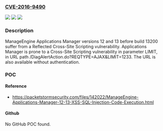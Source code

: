### [CVE-2016-9490](https://cve.mitre.org/cgi-bin/cvename.cgi?name=CVE-2016-9490)
![](https://img.shields.io/static/v1?label=Product&message=Applications%20Manager&color=blue)
![](https://img.shields.io/static/v1?label=Version&message=1212%20&color=brighgreen)
![](https://img.shields.io/static/v1?label=Vulnerability&message=CWE-79%3A%20Improper%20Neutralization%20of%20Input%20During%20Web%20Page%20Generation%20('Cross-site%20Scripting')&color=brighgreen)

### Description

ManageEngine Applications Manager versions 12 and 13 before build 13200 suffer from a Reflected Cross-Site Scripting vulnerability. Applications Manager is prone to a Cross-Site Scripting vulnerability in parameter LIMIT, in URL path /DiagAlertAction.do?REQTYPE=AJAX&LIMIT=1233. The URL is also available without authentication.

### POC

#### Reference
- https://packetstormsecurity.com/files/142022/ManageEngine-Applications-Manager-12-13-XSS-SQL-Injection-Code-Execution.html

#### Github
No GitHub POC found.

